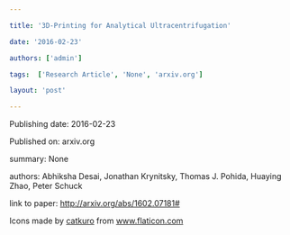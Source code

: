 ---
title: '3D-Printing for Analytical Ultracentrifugation'
date: '2016-02-23'
authors: ['admin']
tags:  ['Research Article', 'None', 'arxiv.org']
layout: 'post'
---
Publishing date: 2016-02-23

Published on: arxiv.org

summary: None

authors: Abhiksha Desai, Jonathan Krynitsky, Thomas J. Pohida, Huaying Zhao, Peter Schuck

link to paper: http://arxiv.org/abs/1602.07181#

Icons made by <a href="https://www.flaticon.com/free-icon/bookshelves_3576884" title="catkuro">catkuro</a> from <a href="https://www.flaticon.com/" title="Flaticon"> www.flaticon.com</a>